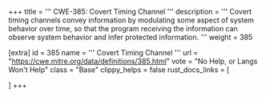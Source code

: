 +++
title = '''
CWE-385: Covert Timing Channel
'''
description	= '''
Covert timing channels convey information by modulating some aspect of system behavior over time, so that the program receiving the information can observe system behavior and infer protected information.
'''
weight = 385

[extra]
id = 385
name = '''
Covert Timing Channel
'''
url = "https://cwe.mitre.org/data/definitions/385.html"
vote = "No Help, or Langs Won't Help"
class = "Base"
clippy_helps = false
rust_docs_links = [
	
]
+++
